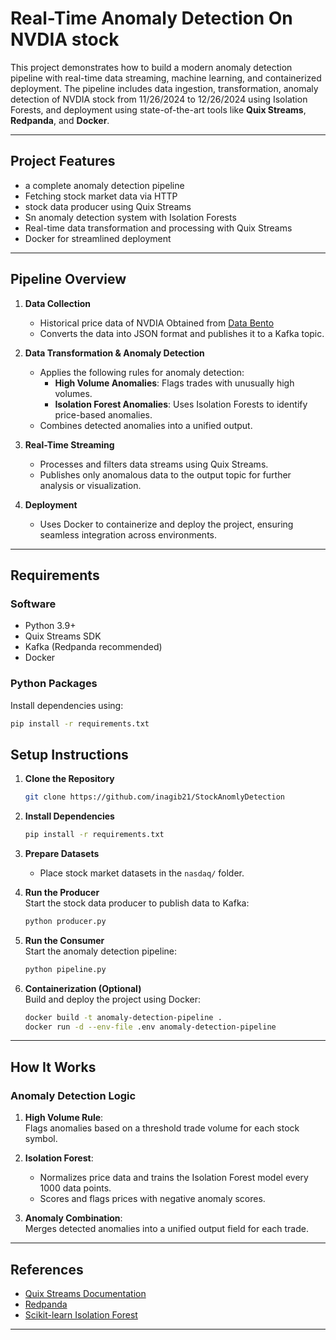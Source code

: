 
# **Real-Time Anomaly Detection On NVDIA stock**

This project demonstrates how to build a modern anomaly detection pipeline with real-time data streaming, machine learning, and containerized deployment. The pipeline includes data ingestion, transformation, anomaly detection of NVDIA stock from 11/26/2024 to 12/26/2024 using Isolation Forests, and deployment using state-of-the-art tools like **Quix Streams**, **Redpanda**, and **Docker**.

---

## **Project Features**

- a complete anomaly detection pipeline  
- Fetching stock market data via HTTP  
- stock data producer using Quix Streams  
- Sn anomaly detection system with Isolation Forests  
- Real-time data transformation and processing with Quix Streams  
- Docker for streamlined deployment  

---

## **Pipeline Overview**

1. **Data Collection**  
   - Historical price data of NVDIA Obtained from [Data Bento](https://databento.com/)
   - Converts the data into JSON format and publishes it to a Kafka topic.  

2. **Data Transformation & Anomaly Detection**  
   - Applies the following rules for anomaly detection:  
     - **High Volume Anomalies**: Flags trades with unusually high volumes.  
     - **Isolation Forest Anomalies**: Uses Isolation Forests to identify price-based anomalies.  
   - Combines detected anomalies into a unified output.

3. **Real-Time Streaming**  
   - Processes and filters data streams using Quix Streams.  
   - Publishes only anomalous data to the output topic for further analysis or visualization.

4. **Deployment**  
   - Uses Docker to containerize and deploy the project, ensuring seamless integration across environments.

---

## **Requirements**

### **Software**
- Python 3.9+
- Quix Streams SDK  
- Kafka (Redpanda recommended)  
- Docker  

### **Python Packages**  
Install dependencies using:  
```bash
pip install -r requirements.txt
```



## **Setup Instructions**

1. **Clone the Repository**  
   ```bash
   git clone https://github.com/inagib21/StockAnomlyDetection

2. **Install Dependencies**  
   ```bash
   pip install -r requirements.txt
   ```

3. **Prepare Datasets**  
   - Place stock market datasets in the `nasdaq/` folder.  

4. **Run the Producer**  
   Start the stock data producer to publish data to Kafka:  
   ```bash
   python producer.py
   ```

5. **Run the Consumer**  
   Start the anomaly detection pipeline:  
   ```bash
   python pipeline.py
   ```

6. **Containerization (Optional)**  
   Build and deploy the project using Docker:  
   ```bash
   docker build -t anomaly-detection-pipeline .
   docker run -d --env-file .env anomaly-detection-pipeline
   ```

---


## **How It Works**

### **Anomaly Detection Logic**  
1. **High Volume Rule**:  
   Flags anomalies based on a threshold trade volume for each stock symbol.  

2. **Isolation Forest**:  
   - Normalizes price data and trains the Isolation Forest model every 1000 data points.  
   - Scores and flags prices with negative anomaly scores.  

3. **Anomaly Combination**:  
   Merges detected anomalies into a unified output field for each trade.  


---

## **References**

- [Quix Streams Documentation](https://quix.io/docs/)  
- [Redpanda](https://redpanda.com/)  
- [Scikit-learn Isolation Forest](https://scikit-learn.org/stable/modules/generated/sklearn.ensemble.IsolationForest.html)  

---
